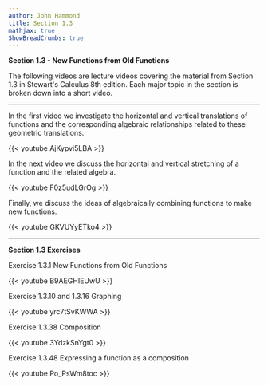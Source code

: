 ```yaml
---
author: John Hammond
title: Section 1.3
mathjax: true
ShowBreadCrumbs: true
---
```

**Section 1.3 - New Functions from Old Functions**

The following videos are lecture videos covering the material from Section 1.3 in Stewart's Calculus 8th edition. Each major topic in the section is broken down into a short video. 

---

In the first video we investigate the horizontal and vertical translations of functions and the corresponding algebraic relationships related to these geometric translations.  

{{< youtube AjKypvi5LBA >}}

In the next video we discuss the horizontal and vertical stretching of a function and the related algebra.  

{{< youtube F0z5udLGrOg >}}

Finally, we discuss the ideas of algebraically combining functions to make new functions.  

{{< youtube GKVUYyETko4 >}}

---

**Section 1.3 Exercises**

Exercise 1.3.1 New Functions from Old Functions

{{< youtube B9AEGHIEUwU >}}

Exercise 1.3.10 and 1.3.16 Graphing 

{{< youtube yrc7tSvKWWA >}}

Exercise 1.3.38 Composition

{{< youtube 3YdzkSnYgt0 >}}

Exercise 1.3.48 Expressing a function as a composition

{{< youtube Po_PsWm8toc >}}